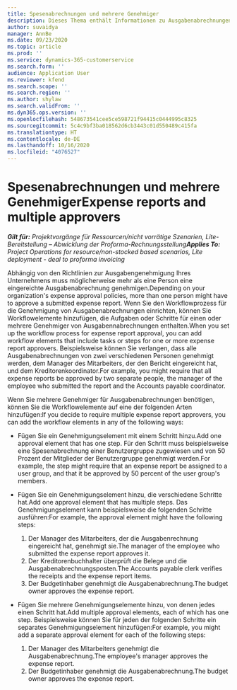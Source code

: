 ```yaml
---
title: Spesenabrechnungen und mehrere Genehmiger
description: Dieses Thema enthält Informationen zu Ausgabenabrechnungen, die von mehr als einer Person genehmigt werden müssen.
author: suvaidya
manager: AnnBe
ms.date: 09/23/2020
ms.topic: article
ms.prod: ''
ms.service: dynamics-365-customerservice
ms.search.form: ''
audience: Application User
ms.reviewer: kfend
ms.search.scope: ''
ms.search.region: ''
ms.author: shylaw
ms.search.validFrom: ''
ms.dyn365.ops.version: ''
ms.openlocfilehash: 548673541cee5ce598721f94415c0444995c8325
ms.sourcegitcommit: 5c4c9bf3ba018562d6cb3443c01d550489c415fa
ms.translationtype: HT
ms.contentlocale: de-DE
ms.lasthandoff: 10/16/2020
ms.locfileid: "4076527"
---
```

# <a name="expense-reports-and-multiple-approvers"></a><span data-ttu-id="d70a4-103">Spesenabrechnungen und mehrere Genehmiger</span><span class="sxs-lookup"><span data-stu-id="d70a4-103">Expense reports and multiple approvers</span></span>

<span data-ttu-id="d70a4-104">_**Gilt für:** Projektvorgänge für Ressourcen/nicht vorrätige Szenarien, Lite-Bereitstellung – Abwicklung der Proforma-Rechnungsstellung_</span><span class="sxs-lookup"><span data-stu-id="d70a4-104">_**Applies To:** Project Operations for resource/non-stocked based scenarios, Lite deployment - deal to proforma invoicing_</span></span>

<span data-ttu-id="d70a4-105">Abhängig von den Richtlinien zur Ausgabengenehmigung Ihres Unternehmens muss möglicherweise mehr als eine Person eine eingereichte Ausgabenabrechnung genehmigen.</span><span class="sxs-lookup"><span data-stu-id="d70a4-105">Depending on your organization's expense approval policies, more than one person might have to approve a submitted expense report.</span></span> <span data-ttu-id="d70a4-106">Wenn Sie den Workflowprozess für die Genehmigung von Ausgabenabrechnungen einrichten, können Sie Workflowelemente hinzufügen, die Aufgaben oder Schritte für einen oder mehrere Genehmiger von Ausgabennabrechnungen enthalten.</span><span class="sxs-lookup"><span data-stu-id="d70a4-106">When you set up the workflow process for expense report approval, you can add workflow elements that include tasks or steps for one or more expense report approvers.</span></span> <span data-ttu-id="d70a4-107">Beispielsweise können Sie verlangen, dass alle Ausgabenabrechnungen von zwei verschiedenen Personen genehmigt werden, dem Manager des Mitarbeiters, der den Bericht eingereicht hat, und dem Kreditorenkoordinator.</span><span class="sxs-lookup"><span data-stu-id="d70a4-107">For example, you might require that all expense reports be approved by two separate people, the manager of the employee who submitted the report and the Accounts payable coordinator.</span></span>

<span data-ttu-id="d70a4-108">Wenn Sie mehrere Genehmiger für Ausgabenabrechnungen benötigen, können Sie die Workflowelemente auf eine der folgenden Arten hinzufügen:</span><span class="sxs-lookup"><span data-stu-id="d70a4-108">If you decide to require multiple expense report approvers, you can add the workflow elements in any of the following ways:</span></span>

- <span data-ttu-id="d70a4-109">Fügen Sie ein Genehmigungselement mit einem Schritt hinzu.</span><span class="sxs-lookup"><span data-stu-id="d70a4-109">Add one approval element that has one step.</span></span> <span data-ttu-id="d70a4-110">Für den Schritt muss beispielsweise eine Spesenabrechnung einer Benutzergruppe zugewiesen und von 50 Prozent der Mitglieder der Benutzergruppe genehmigt werden.</span><span class="sxs-lookup"><span data-stu-id="d70a4-110">For example, the step might require that an expense report be assigned to a user group, and that it be approved by 50 percent of the user group's members.</span></span>
- <span data-ttu-id="d70a4-111">Fügen Sie ein Genehmigungselement hinzu, die verschiedene Schritte hat.</span><span class="sxs-lookup"><span data-stu-id="d70a4-111">Add one approval element that has multiple steps.</span></span> <span data-ttu-id="d70a4-112">Das Genehmigungselement kann beispielsweise die folgenden Schritte ausführen:</span><span class="sxs-lookup"><span data-stu-id="d70a4-112">For example, the approval element might have the following steps:</span></span>

    1. <span data-ttu-id="d70a4-113">Der Manager des Mitarbeiters, der die Ausgabenrechnung eingereicht hat, genehmigt sie.</span><span class="sxs-lookup"><span data-stu-id="d70a4-113">The manager of the employee who submitted the expense report approves it.</span></span>
    2. <span data-ttu-id="d70a4-114">Der Kreditorenbuchhalter überprüft die Belege und die Ausgabenabrechnungsposten.</span><span class="sxs-lookup"><span data-stu-id="d70a4-114">The Accounts payable clerk verifies the receipts and the expense report items.</span></span>
    3. <span data-ttu-id="d70a4-115">Der Budgetinhaber genehmigt die Ausgabenabrechnung.</span><span class="sxs-lookup"><span data-stu-id="d70a4-115">The budget owner approves the expense report.</span></span>

- <span data-ttu-id="d70a4-116">Fügen Sie mehrere Genehmigungselemente hinzu, von denen jedes einen Schritt hat.</span><span class="sxs-lookup"><span data-stu-id="d70a4-116">Add multiple approval elements, each of which has one step.</span></span> <span data-ttu-id="d70a4-117">Beispielsweise können Sie für jeden der folgenden Schritte ein separates Genehmigungselement hinzufügen:</span><span class="sxs-lookup"><span data-stu-id="d70a4-117">For example, you might add a separate approval element for each of the following steps:</span></span>

    1. <span data-ttu-id="d70a4-118">Der Manager des Mitarbeiters genehmigt die Ausgabenabrechnung.</span><span class="sxs-lookup"><span data-stu-id="d70a4-118">The employee's manager approves the expense report.</span></span>
    2. <span data-ttu-id="d70a4-119">Der Budgetinhaber genehmigt die Ausgabenabrechnung.</span><span class="sxs-lookup"><span data-stu-id="d70a4-119">The budget owner approves the expense report.</span></span>
